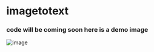 # imagetotext
### code will be coming soon here is a demo image

![image](https://user-images.githubusercontent.com/54675828/151990501-00f73963-e0a8-4f62-9947-3621937c5d15.png)
